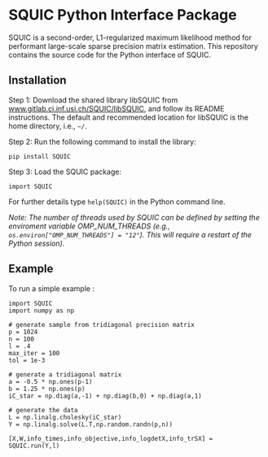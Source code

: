 # SQUIC Python Interface Package

SQUIC is a second-order, L1-regularized maximum likelihood method for performant large-scale sparse precision matrix estimation. This repository contains the source code for the Python interface of SQUIC. 

## Installation

Step 1: Download the shared library libSQUIC from www.gitlab.ci.inf.usi.ch/SQUIC/libSQUIC, and follow its README instructions. The default and recommended location for libSQUIC is the home directory, i.e., ``~/``.

Step 2: Run the following command to install the library:
```angular2
pip install SQUIC
```
Step 3: Load the SQUIC package:
```angular2
import SQUIC
```
For further details type ``help(SQUIC)`` in the Python command line.

_Note: The number of threads used by SQUIC can be defined by setting the enviroment variable OMP_NUM_THREADS (e.g., ``os.environ["OMP_NUM_THREADS"] = "12"``). This will require a restart of the Python session)._

## Example

To run a simple example : 

```angular2
import SQUIC 
import numpy as np

# generate sample from tridiagonal precision matrix
p = 1024
n = 100
l = .4
max_iter = 100
tol = 1e-3

# generate a tridiagonal matrix
a = -0.5 * np.ones(p-1)
b = 1.25 * np.ones(p)
iC_star = np.diag(a,-1) + np.diag(b,0) + np.diag(a,1)

# generate the data
L = np.linalg.cholesky(iC_star)
Y = np.linalg.solve(L.T,np.random.randn(p,n))

[X,W,info_times,info_objective,info_logdetX,info_trSX] = SQUIC.run(Y,l)
```
